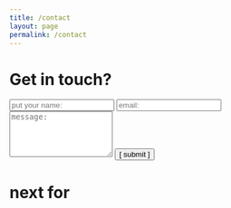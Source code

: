 ```yaml
---
title: /contact
layout: page
permalink: /contact
---
```


# Get in touch?
<form name="input" method="POST" action="https://formspree.io/keca13@wp.pl">
  <input type="text" id="name" name="name" placeholder="put your name:" autocomplete="off">
  <input type="text" id="email" name="email" placeholder="email:" autocomplete="off">
  <textarea rows="5" id="message" name="message" placeholder="message:" autocomplete="off"></textarea>
  <input type="submit" value="[ submit ]">
</form>

# next for
